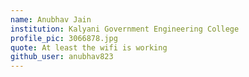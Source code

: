 ```yaml
---
name: Anubhav Jain
institution: Kalyani Government Engineering College
profile_pic: 3066878.jpg
quote: At least the wifi is working
github_user: anubhav823
---
```

